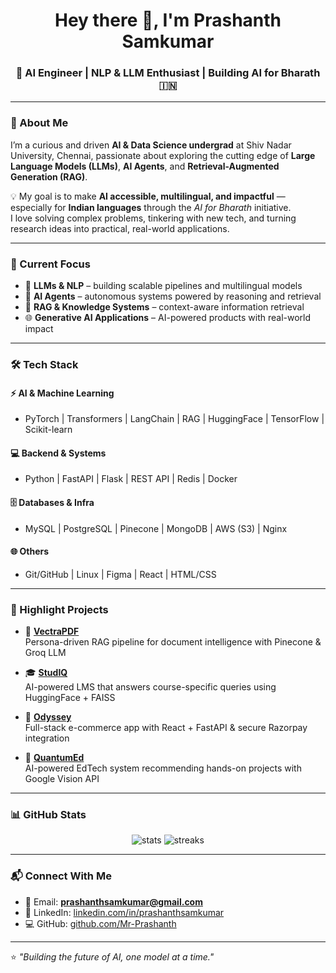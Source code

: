 <h1 align="center">Hey there 👋, I'm Prashanth Samkumar</h1>
<h3 align="center">🚀 AI Engineer | NLP & LLM Enthusiast | Building AI for Bharath 🇮🇳</h3>

---

### 🌟 About Me
I’m a curious and driven **AI & Data Science undergrad** at Shiv Nadar University, Chennai, passionate about exploring the cutting edge of **Large Language Models (LLMs)**, **AI Agents**, and **Retrieval-Augmented Generation (RAG)**.  

💡 My goal is to make **AI accessible, multilingual, and impactful** — especially for **Indian languages** through the *AI for Bharath* initiative.  
I love solving complex problems, tinkering with new tech, and turning research ideas into practical, real-world applications.  

---

### 🔭 Current Focus
- 🧠 **LLMs & NLP** – building scalable pipelines and multilingual models  
- 🤖 **AI Agents** – autonomous systems powered by reasoning and retrieval  
- 📑 **RAG & Knowledge Systems** – context-aware information retrieval  
- 🌐 **Generative AI Applications** – AI-powered products with real-world impact  

---

### 🛠️ Tech Stack  
#### ⚡ AI & Machine Learning  
- PyTorch | Transformers | LangChain | RAG | HuggingFace | TensorFlow | Scikit-learn  

#### 💻 Backend & Systems  
- Python | FastAPI | Flask | REST API | Redis | Docker  

#### 🗄️ Databases & Infra  
- MySQL | PostgreSQL | Pinecone | MongoDB | AWS (S3) | Nginx  

#### 🌐 Others  
- Git/GitHub | Linux | Figma | React | HTML/CSS  

---

### 🌟 Highlight Projects
- 📑 **[VectraPDF](https://github.com/Mr-Prashanth/Persona-Driven-Document-Intelligence-Engine.git)**  
   Persona-driven RAG pipeline for document intelligence with Pinecone & Groq LLM  

- 🎓 **[StudIQ](https://github.com/Mr-Prashanth/StudIQ.git)**  
   AI-powered LMS that answers course-specific queries using HuggingFace + FAISS  

- 🛒 **[Odyssey](https://github.com/Mr-Prashanth/Odyssey.git)**  
   Full-stack e-commerce app with React + FastAPI & secure Razorpay integration  

- 📘 **[QuantumEd](https://github.com/Mr-Prashanth/QuantumEd.git)**  
   AI-powered EdTech system recommending hands-on projects with Google Vision API  

---

### 📊 GitHub Stats  
<p align="center">
  <img src="https://github-readme-stats.vercel.app/api?username=Mr-Prashanth&show_icons=true&theme=tokyonight" alt="stats" />
  <img src="https://github-readme-streak-stats.herokuapp.com/?user=Mr-Prashanth&theme=tokyonight" alt="streaks" />
</p>

---

### 📬 Connect With Me  
- 📧 Email: **prashanthsamkumar@gmail.com**  
- 💼 LinkedIn: [linkedin.com/in/prashanthsamkumar](https://linkedin.com/in/prashanthsamkumar)  
- 💻 GitHub: [github.com/Mr-Prashanth](https://github.com/Mr-Prashanth)  

---

⭐️ *"Building the future of AI, one model at a time."*  
